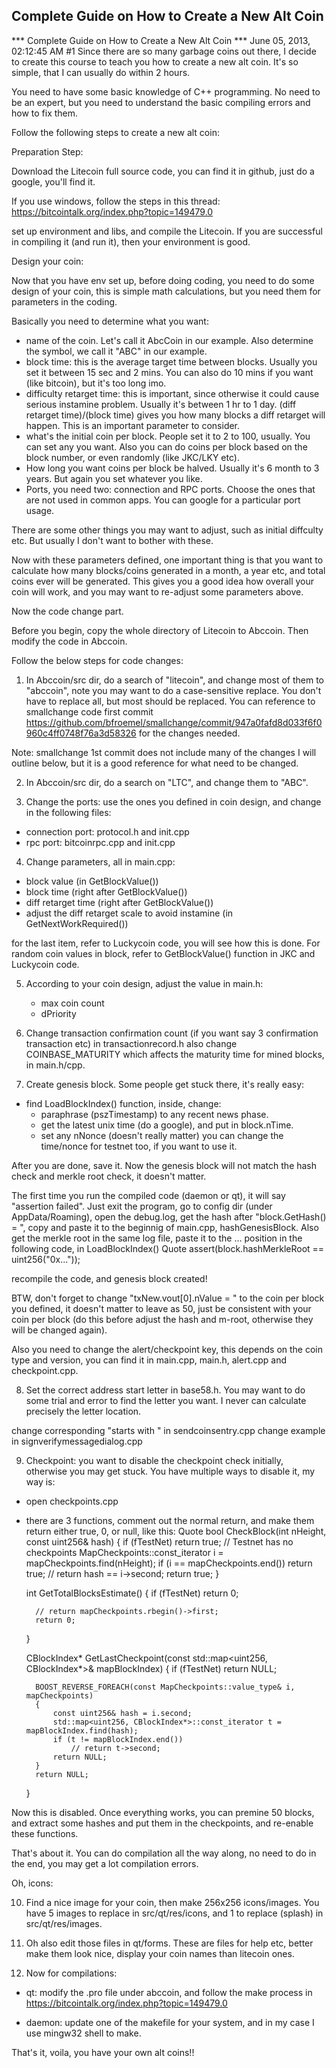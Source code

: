 Complete Guide on How to Create a New Alt Coin
----------------------------------------------
	
*** Complete Guide on How to Create a New Alt Coin ***
June 05, 2013, 02:12:45 AM
 #1
Since there are so many garbage coins out there, I decide to create
this course to teach you how to create a new alt coin. It's so simple,
that I can usually do within 2 hours.

You need to have some basic knowledge of C++ programming. No need
to be an expert, but you need to understand the basic compiling errors
and how to fix them.

Follow the following steps to create a new alt coin:

Preparation Step:

Download the Litecoin full source code, you can find it in github, just
do a google, you'll find it.

If you use windows, follow the steps in this thread:
https://bitcointalk.org/index.php?topic=149479.0

set up environment and libs, and compile the Litecoin. If you are successful 
in compiling it (and run it), then your environment is good.


Design your coin:

Now that you have env set up, before doing coding, you need to do some design of 
your coin, this is simple math calculations, but you need them for parameters
in the coding.

Basically you need to determine what you want:
- name of the coin. Let's call it AbcCoin in our example. Also determine the symbol, we call it "ABC"
   in our example.
- block time: this is the average target time between blocks. Usually you set it between 15 sec and 2 mins.
   You can also do 10 mins if you want (like bitcoin), but it's too long imo.
- difficulty retarget time: this is important, since otherwise it could cause serious instamine problem.
   Usually it's between 1 hr to 1 day.
   (diff retarget time)/(block time) gives you how many blocks a diff retarget will happen. This is
   an important parameter to consider.
- what's the initial coin per block. People set it to 2 to 100, usually. You can set any you want.
   Also you can do coins per block based on the block number, or even randomly (like JKC/LKY etc).
- How long you want coins per block be halved. Usually it's 6 month to 3 years. But again you set whatever 
   you like.
- Ports, you need two: connection and RPC ports. Choose the ones that are not used in common apps.
   You can google for a particular port usage.

There are some other things you may want to adjust, such as initial diffculty etc. But usually I don't want to bother with these.

Now with these parameters defined, one important thing is that you want to calculate how many blocks/coins
generated in a month, a year etc, and total coins ever will be generated. This gives you a good idea how overall
your coin will work, and you may want to re-adjust some parameters above.


Now the code change part.

Before you begin, copy the whole directory of Litecoin to Abccoin. Then modify the code in Abccoin.

Follow the below steps for code changes:

1. In Abccoin/src dir, do a search of "litecoin", and change most of them to "abccoin", note you may want
to do a case-sensitive replace. You don't have to replace all, but most should be replaced.
You can reference to smallchange code first commit
https://github.com/bfroemel/smallchange/commit/947a0fafd8d033f6f0960c4ff0748f76a3d58326
for the changes needed.

Note: smallchange 1st commit does not include many of the changes I will outline below, but it is a
good reference for what need to be changed.


2. In Abccoin/src dir, do a search on "LTC", and change them to "ABC".

3. Change the ports: use the ones you defined in coin design, and change in the following files:
- connection port: protocol.h and init.cpp
- rpc port: bitcoinrpc.cpp and init.cpp

4.  Change parameters, all in main.cpp:
   - block value (in GetBlockValue())
   - block time (right after GetBlockValue())
   - diff retarget time (right after GetBlockValue())
   - adjust the diff retarget scale to avoid instamine (in GetNextWorkRequired())

for the last item, refer to Luckycoin code, you will see how this is done.
For random coin values in block, refer to GetBlockValue() function in JKC and Luckycoin code.

5. According to your coin design, adjust the value in main.h:
   - max coin count
   - dPriority

6. Change transaction confirmation count (if you want say 3 confirmation transaction etc) in transactionrecord.h
also change COINBASE_MATURITY which affects the maturity time for mined blocks, in main.h/cpp.

7.  Create genesis block. Some people get stuck there, it's really easy:
- find LoadBlockIndex() function, inside, change:
    - paraphrase (pszTimestamp) to any recent news phase.
    - get the latest unix time (do a google), and put in block.nTime.
    - set any nNonce (doesn't really matter)
you can change the time/nonce for testnet too, if you want to use it.

After you are done, save it. Now the genesis block will not match the hash check and merkle root check, it doesn't matter.

The first time you run the compiled code (daemon or qt), it will say "assertion failed". Just exit the program, go to
config dir (under AppData/Roaming), open the debug.log, get the hash after "block.GetHash() = ", copy and paste it to the beginnig of main.cpp, hashGenesisBlock. Also get the merkle root in the same log file, paste it to the ... position in the following code, in LoadBlockIndex()
Quote
       assert(block.hashMerkleRoot == uint256("0x..."));

recompile the code, and genesis block created!

BTW, don't forget to change "txNew.vout[0].nValue = " to the coin per block you defined, it doesn't matter to leave as 50, just be consistent with your coin per block (do this before adjust the hash and m-root, otherwise they will be changed again).

Also you need to change the alert/checkpoint key, this depends on the coin type and version, you can find it in main.cpp, main.h, alert.cpp and checkpoint.cpp.

8. Set the correct address start letter in base58.h. You may want to do some trial and error to find the letter you want. I never can calculate precisely the letter location.

change corresponding "starts with " in sendcoinsentry.cpp
change example in signverifymessagedialog.cpp

9. Checkpoint: you want to disable the checkpoint check initially, otherwise you may get stuck.
You have multiple ways to disable it, my way is:
- open checkpoints.cpp
- there are 3 functions, comment out the normal return, and make them return either true, 0, or null, like this:
Quote
	bool CheckBlock(int nHeight, const uint256& hash)
	{
		if (fTestNet) return true; // Testnet has no checkpoints
		MapCheckpoints::const_iterator i = mapCheckpoints.find(nHeight);
		if (i == mapCheckpoints.end()) return true;
		// return hash == i->second;
		return true;
	}
	
	int GetTotalBlocksEstimate()
	{
		if (fTestNet) return 0;
	
		// return mapCheckpoints.rbegin()->first;
		return 0;
	}
	
	CBlockIndex* GetLastCheckpoint(const std::map<uint256, CBlockIndex*>& mapBlockIndex)
	{
		if (fTestNet) return NULL;
	
		BOOST_REVERSE_FOREACH(const MapCheckpoints::value_type& i, mapCheckpoints)
		{
		    const uint256& hash = i.second;
		    std::map<uint256, CBlockIndex*>::const_iterator t = mapBlockIndex.find(hash);
		    if (t != mapBlockIndex.end())
		        // return t->second;
		    return NULL;
		}
		return NULL;
	}

Now this is disabled. Once everything works, you can premine 50 blocks, and extract some hashes and put them in the checkpoints, and re-enable these functions.

That's about it. You can do compilation all the way along, no need to do in the end, you may get a lot compilation errors.

Oh, icons:

10. Find a nice image for your coin, then make 256x256 icons/images. You have 5 images to replace in src/qt/res/icons, and 1 to replace (splash) in src/qt/res/images.

11. Oh also edit those files in qt/forms. These are files for help etc, better make them look nice, display your coin names than litecoin ones.

12. Now for compilations:
- qt: modify the .pro file under abccoin, and follow the make process in 
https://bitcointalk.org/index.php?topic=149479.0

- daemon: update one of the makefile for your system, and in my case I use mingw32 shell to make.


That's it, voila, you have your own alt coins!!
